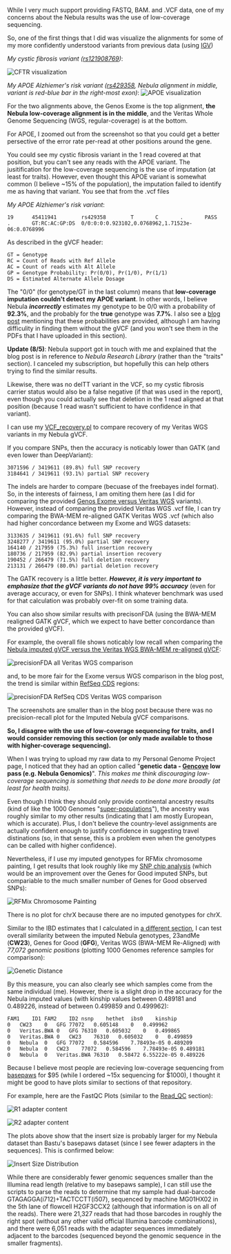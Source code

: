 While I very much support providing FASTQ, BAM. and .VCF data, one of my concerns about the Nebula results was the use of low-coverage sequencing.

So, one of the first things that I did was visualize the alignments for some of my more confidently understood variants from previous data (using [IGV](https://software.broadinstitute.org/software/igv/))

*My cystic fibrosis variant ([rs121908769](https://www.ncbi.nlm.nih.gov/snp/rs121908769#clinical_significance))*:

![CFTR visualization](IGV_CFTR.png "Read with CF variant")

*My APOE Alzhiemer's risk variant ([rs429358](https://www.ncbi.nlm.nih.gov/snp/rs429358), Nebula alignment in middle, variant is red-blue bar in the right-most exon)*:
![APOE visualization](IGV_APOE.png "APOE False Negative")

For the two alignments above, the Genos Exome is the top alignment, **the Nebula low-coverage alignment is in the middle**, and the Veritas Whole Genome Sequencing (WGS, regular-coverage) is at the bottom.

For APOE, I zoomed out from the screenshot so that you could get a better persective of the error rate per-read at other positions around the gene.

You could see my cystic fibrosis variant in the 1 read covered at that position, but you can't see any reads with the APOE variant.  The jusitification for the low-coverage sequencing is the use of imputation (at least for traits).  However, even thought this APOE variant is somewhat common (I believe ~15% of the population), the imputation failed to identify me as having that variant.  You see that from the .vcf files

*My APOE Alzhiemer's risk variant*:

```
19      45411941        rs429358        T       C       .       PASS    .       GT:RC:AC:GP:DS  0/0:0:0:0.923102,0.0768962,1.71523e-06:0.0768996
```

As described in the gVCF header:

```
GT = Genotype
RC = Count of Reads with Ref Allele
AC = Count of reads with Alt Allele
GP = Genotype Probability: Pr(0/0), Pr(1/0), Pr(1/1)
DS = Estimated Alternate Allele Dosage
```

The "0/0" (for genotype/GT in the last column) means that **low-coverage imputation couldn't detect my APOE variant**.  In other words, I believe Nebula ***incorrectly*** estimates my genotype to be 0/0 with a probability of **92.3%**, and the probably for the **true** genotype was **7.7%**.  I also see a [blog post](https://blog.nebula.org/introducing-the-nebula-research-library/?utm_source=Nebula+Genomics&utm_campaign=c7d72b7914-EMAIL_CAMPAIGN_2018_12_19_12_41_COPY_01&utm_medium=email&utm_term=0_d00198de1b-c7d72b7914-78594575) mentioning that these probabilities are provided, although I am having difficulity in finding them without the gVCF (and you won't see them in the PDFs that I have uploaded in this section). 

**Update (8/5)**: Nebula support got in touch with me and explained that the blog post is in reference to *Nebula Research Library* (rather than the "traits" section).  I canceled my subscription, but hopefully this can help others trying to find the similar results.

Likewise, there was no delTT variant in the VCF, so my cystic fibrosis carrier status would also be a false negative (if that was used in the report), even though you could actually see that deletion in the 1 read aligned at that position (because 1 read wasn't sufficient to have confidence in that variant).

I can use my [VCF_recovery.pl](https://github.com/cwarden45/DTC_Scripts/blob/master/Genos_Exome/VCF_recovery.pl) to compare recovery of my Veritas WGS variants in my Nebula gVCF.

If you compare SNPs, then the accuracy is noticably lower than GATK (and even lower than DeepVariant):

```
3071596 / 3419611 (89.8%) full SNP recovery
3184641 / 3419611 (93.1%) partial SNP recovery

```

The indels are harder to compare (becuase of the freebayes indel format).  So, in the interests of fairness, I am omiting them here (as I did for comparing the provided [Genos Exome versus Veritas WGS](http://cdwscience.blogspot.com/2019/05/precisionfda-and-custom-scripts-for.html) variants).  However, instead of comparing the provided Veritas WGS .vcf file, I can try comparing the BWA-MEM re-aligned GATK Veritas WGS .vcf (which also had higher concordance between my Exome and WGS datasets:

```
3133635 / 3419611 (91.6%) full SNP recovery
3248277 / 3419611 (95.0%) partial SNP recovery
164140 / 217959 (75.3%) full insertion recovery
180736 / 217959 (82.9%) partial insertion recovery
190452 / 266479 (71.5%) full deletion recovery
213131 / 266479 (80.0%) partial deletion recovery

```

The GATK recovery is a little better.  ***However, it is very important to emphasize that the gVCF variants do not have 99% accuracy*** (even for average accuracy, or even for SNPs).  I think whatever benchmark was used for that calculation was probably over-fit on some training data.

You can also show similar results with precisonFDA (using the BWA-MEM realigned GATK gVCF, which we expect to have better concordance than the provided gVCF).

For example, the overall file shows noticably low recall when comparing the [Nebula imputed gVCF versus the Veritas WGS BWA-MEM re-aligned gVCF](https://precision.fda.gov/comparisons/3517):

![precisionFDA all Veritas WGS comparison](precisionFDA_all.PNG "precisionFDA all Veritas WGS comparison")

and, to be more fair for the Exome versus WGS comparison in the blog post, the trend is similar within [RefSeq CDS](https://precision.fda.gov/comparisons/3518) regions:

![precisionFDA RefSeq CDS Veritas WGS comparison](precisionFDA_RefSeq-CDS.PNG "precisionFDA RefSeq CDS Veritas WGS comparison")

The screenshots are smaller than in the blog post because there was no precision-recall plot for the Imputed Nebula gVCF comparisons.

**So, I  disagree with the use of low-coverage sequencing for traits, and I would consider removing this section (or only made available to those with higher-coverage sequencing).**

When I was trying to upload my raw data to my Personal Genome Project page, I noticed that they had an option called "**genetic data - [Gencove](https://gencove.com/) low pass (e.g. Nebula Genomics)**".  *This makes me think discouraging low-coverage sequencing is something that needs to be done more broadly (at least for health traits).*

Even though I think they should only provide continental ancestry results (kind of like the 1000 Genomes "[super-populations](http://www.internationalgenome.org/category/population/)"), the ancestry was roughly similar to my other results (indicating that I am mostly European, which is accurate).  Plus, I don't believe the country-level assignments are actually confident enough to justify confidence in suggesting travel distinations (so, in that sense, this is a problem even when the genotypes can be called with higher confidence).

Nevertheless, if I use my imputed genotypes for RFMix chromosome painting, I get results that look roughly like my [SNP chip analysis](https://github.com/cwarden45/DTC_Scripts/blob/master/Genes_for_Good/RFMix_ReAnalysis/README.md) (which would be an improvement over the Genes for Good imputed SNPs, but compariable to the much smaller number of Genes for Good observed SNPs):

![RFMix Chromosome Painting](Nebula_RFMix.png "RFMix Chromosome Painting")

There is no plot for chrX because there are no imputed genotypes for chrX.

Similar to the IBD estimates that I calculated in [a different section](https://github.com/cwarden45/DTC_Scripts/tree/master/Helix_Mayo_GeneGuide/IBD_Genetic_Distance), I can test overall similarity between the imputed Nebula genotypes, 23andMe (**CW23**), Genes for Good (**GFG**), Veritas WGS (BWA-MEM Re-Aligned) *with 77,072 genomic positions* (plotting 1000 Genomes reference samples for comparison):

![Genetic Distance](plink_kinship_2-SNP-chip_plus_2-SNP-chip_plus_Veritas_plus_Nebula.png	 "IBD/KING Genetic Distance")

By this measure, you can also clearly see which samples come from the same individual (me).  However, there is a slight drop in the accuracy for the Nebula imputed values (with kinship values between 0.489181 and 0.489226, instead of between 0.499859 and 0.499962):

```
FAM1	ID1	FAM2	ID2	nsnp	hethet	ibs0	kinship
0	CW23	0	GFG	77072	0.605148	0	0.499962
0	Veritas.BWA	0	GFG	76310	0.605032	0	0.499865
0	Veritas.BWA	0	CW23	76310	0.605032	0	0.499859
0	Nebula	0	GFG	77072	0.584596	7.78493e-05	0.489209
0	Nebula	0	CW23	77072	0.584596	7.78493e-05	0.489181
0	Nebula	0	Veritas.BWA	76310	0.58472	6.55222e-05	0.489226
```

Because I believe most people are recieving low-coverage sequencing from [basepaws](https://github.com/cwarden45/Bastu_Cat_Genome) for $95 (while I ordered ~15x sequencing for $1000), I thought it might be good to have plots similar to sections of that repository.

For example, here are the FastQC Plots (similar to the [Read_QC](https://github.com/cwarden45/Bastu_Cat_Genome/blob/master/Basepaws_Notes/Read_QC/README.md) section):

![R1 adapter content](FastQC_adapter_content_R1.png "R1 adapter content")

![R2 adapter content](FastQC_adapter_content_R2.png "R2 adapter content")

The plots above show that the insert size is probably larger for my Nebula dataset than Bastu's basepaws dataset (since I see fewer adapters in the sequences).  This is confirmed below:

![Insert Size Distribution](picard_insert_size.png "Insert Size Distribution")

While there are considerably fewer genomic sequences smaller than the Illumina read length (relative to my basepaws sample), I can still use the scripts to parse the reads to determine that my sample had dual-barcode GTAGAGGA(i712)+TACTCCTT(i507), sequenced by machine MG01HX02 in the 5th lane of flowcell H2GF3CCX2 (although that information is on all of the reads).  There were 21,327 reads that had those barcodes in roughly the right spot (without any other valid official Illumina barcode combinations), and there were 6,051 reads with the adapter sequences immediately adjacent to the barcodes (sequenced beyond the genomic sequence in the smaller fragments).
